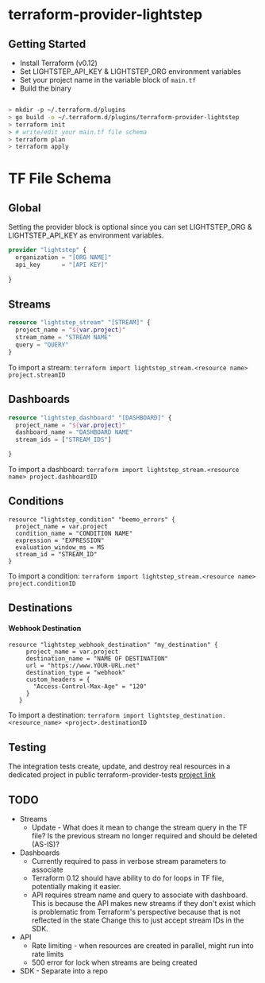 # terraform-provider-lightstep

## Getting Started
* Install Terraform (v0.12)
* Set LIGHTSTEP_API_KEY & LIGHTSTEP_ORG environment variables
* Set your project name in the variable block of `main.tf`
* Build the binary 
```bash

> mkdir -p ~/.terraform.d/plugins
> go build -o ~/.terraform.d/plugins/terraform-provider-lightstep
> terraform init
> # write/edit your main.tf file schema
> terraform plan
> terraform apply
```

# TF File Schema

## Global
Setting the provider block is optional since you can set LIGHTSTEP_ORG & LIGHTSTEP_API_KEY 
as environment variables.

```terraform
provider "lightstep" {
  organization = "[ORG NAME]"
  api_key      = "[API KEY]"
  
}
```

## Streams

```terraform
resource "lightstep_stream" "[STREAM]" {
  project_name = "${var.project}"
  stream_name = "STREAM NAME"
  query = "QUERY"
}
```

To import a stream:
`terraform import lightstep_stream.<resource name> project.streamID`

## Dashboards

```terraform
resource "lightstep_dashboard" "[DASHBOARD]" {
  project_name = "${var.project}"
  dashboard_name = "DASHBOARD NAME"
  stream_ids = ["STREAM_IDS"]

}

```

To import a dashboard:
`terraform import lightstep_stream.<resource name> project.dashboardID`

## Conditions

```
resource "lightstep_condition" "beemo_errors" {
  project_name = var.project
  condition_name = "CONDITION NAME"
  expression = "EXPRESSION"
  evaluation_window_ms = MS
  stream_id = "STREAM_ID"
}
```

To import a condition:
`terraform import lightstep_stream.<resource name> project.conditionID`

## Destinations

#### Webhook Destination

```
resource "lightstep_webhook_destination" "my_destination" {
     project_name = var.project
     destination_name = "NAME OF DESTINATION"
     url = "https://www.YOUR-URL.net"
     destination_type = "webhook"
     custom_headers = {
       "Access-Control-Max-Age" = "120"
     }
   }
```

To import a destination:
`terraform import lightstep_destination.<resource_name> <project>.destinationID`


## Testing
The integration tests create, update, and destroy real resources in a dedicated project in public terraform-provider-tests
[project link](https://app.lightstep.com/terraform-provider-tests/service-directory/android/deployments)

## TODO
* Streams 
  * Update - What does it mean to change the stream query in the TF file? Is the previous stream no longer required and should be deleted (AS-IS)?
* Dashboards
  * Currently required to pass in verbose stream parameters to associate
  * Terraform 0.12 should have ability to do for loops in TF file, potentially making it easier. 
  * API requires stream name and query to associate with dashboard. This is because the API makes new streams if they don't exist which is problematic from Terraform's perspective because that is not reflected in the state  Change this to just accept stream IDs in the SDK.
* API
  * Rate limiting - when resources are created in parallel, might run into rate limits
  * 500 error for lock when streams are being created
* SDK - Separate into a repo



